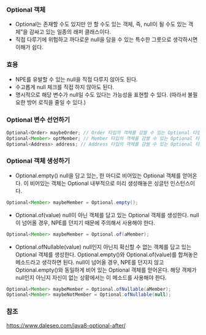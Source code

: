 ### Optional 객체
- Optional는 존재할 수도 있지만 안 할 수도 있는 객체, 즉, null이 될 수도 있는 객체”을 감싸고 있는 일종의 래퍼 클래스이다.
- 직접 다루기에 위험하고 까다로운 null을 담을 수 있는 특수한 그릇으로 생각하시면 이해가 쉽다.

### 효용
- NPE를 유발할 수 있는 null을 직접 다루지 않아도 된다.
- 수고롭게 null 체크를 직접 하지 않아도 된다.
- 명시적으로 해당 변수가 null일 수도 있다는 가능성을 표현할 수 있다. (따라서 불필요한 방어 로직을 줄일 수 있다.)

### Optional 변수 선언하기

``` java
Optional<Order> maybeOrder; // Order 타입의 객체를 감쌀 수 있는 Optional 타입의 변수
Optional<Member> optMember; // Member 타입의 객체를 감쌀 수 있는 Optional 타입의 변수
Optional<Address> address; // Address 타입의 객체를 감쌀 수 있는 Optional 타입의 변수
```

### Optional 객체 생성하기
- Optional.empty()
null을 담고 있는, 한 마디로 비어있는 Optional 객체를 얻어온다.
이 비어있는 객체는 Optional 내부적으로 미리 생성해놓은 싱글턴 인스턴스이다.
``` java
Optional<Member> maybeMember = Optional.empty();
```
- Optional.of(value)
null이 아닌 객체를 담고 있는 Optional 객체를 생성한다.
null이 넘어올 경우, NPE를 던지기 때문에 주의해서 사용해야 한다.
``` java
Optional<Member> maybeMember = Optional.of(aMember);
```
- Optional.ofNullable(value)
null인지 아닌지 확신할 수 없는 객체를 담고 있는 Optional 객체를 생성한다.
Optional.empty()와 Optional.of(value)를 합쳐놓은 메소드라고 생각하면 된다.
null이 넘어올 경우, NPE를 던지지 않고 Optional.empty()와 동일하게 비어 있는 Optional 객체를 얻어온다.
해당 객체가 null인지 아닌지 자신이 없는 상황에서는 이 메소드를 사용해야 한다.
``` java
Optional<Member> maybeMember = Optional.ofNullable(aMember);
Optional<Member> maybeNotMember = Optional.ofNullable(null);
```


### 참조
https://www.daleseo.com/java8-optional-after/